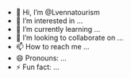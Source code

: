 - 👋 Hi, I’m @Lvennatourism
- 👀 I’m interested in ...
- 🌱 I’m currently learning ...
- 💞️ I’m looking to collaborate on ...
- 📫 How to reach me ...
- 😄 Pronouns: ...
- ⚡ Fun fact: ...

<!---
Lvennatourism/Lvennatourism is a ✨ special ✨ repository because its `README.md` (this file) appears on your GitHub profile.
You can click the Preview link to take a look at your changes.
--->

